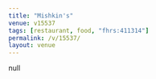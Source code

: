 ```yaml
---
title: "Mishkin's"
venue: v15537
tags: [restaurant, food, "fhrs:411314"]
permalink: /v/15537/
layout: venue
---
```

null